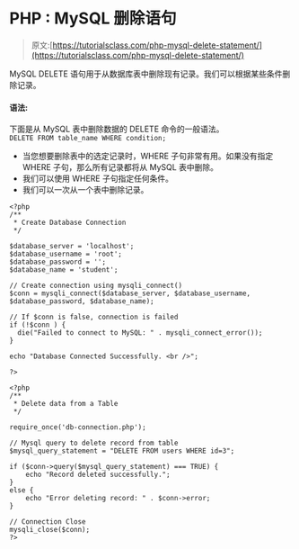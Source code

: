 # PHP : MySQL 删除语句

> 原文:[https://tutorialsclass.com/php-mysql-delete-statement/](https://tutorialsclass.com/php-mysql-delete-statement/)

MySQL DELETE 语句用于从数据库表中删除现有记录。我们可以根据某些条件删除记录。

#### 语法:

下面是从 MySQL 表中删除数据的 DELETE 命令的一般语法。
`DELETE FROM table_name WHERE condition;`

*   当您想要删除表中的选定记录时，WHERE 子句非常有用。如果没有指定 WHERE 子句，那么所有记录都将从 MySQL 表中删除。
*   我们可以使用 WHERE 子句指定任何条件。
*   我们可以一次从一个表中删除记录。

```
<?php
/**
 * Create Database Connection
 */

$database_server = 'localhost';
$database_username = 'root';
$database_password = '';
$database_name = 'student';

// Create connection using mysqli_connect()
$conn = mysqli_connect($database_server, $database_username, $database_password, $database_name);

// If $conn is false, connection is failed
if (!$conn ) {
  die("Failed to connect to MySQL: " . mysqli_connect_error());
}

echo "Database Connected Successfully. <br />";

?>
```

```
<?php
/**
 * Delete data from a Table
 */

require_once('db-connection.php');

// Mysql query to delete record from table
$mysql_query_statement = "DELETE FROM users WHERE id=3";

if ($conn->query($mysql_query_statement) === TRUE) {
	echo "Record deleted successfully.";
}
else {
	echo "Error deleting record: " . $conn->error;
}

// Connection Close
mysqli_close($conn);
?>
```